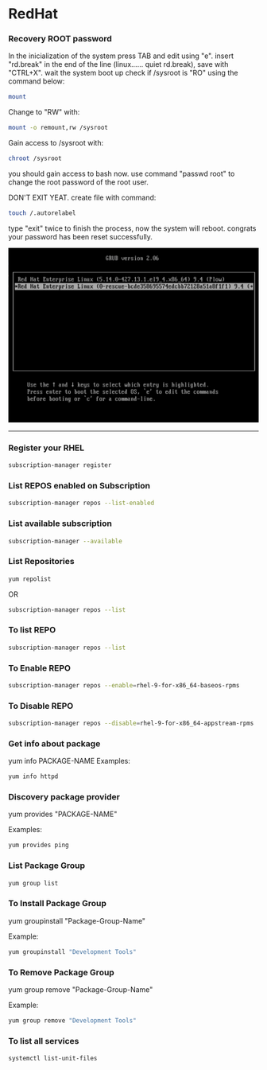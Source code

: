 # RedHat

### Recovery ROOT password
In the inicialization of the system press TAB and edit using "e".
insert "rd.break" in the end of the line (linux...... quiet rd.break), save with "CTRL+X".
wait the system boot up
check if /sysroot is "RO" using the command below:
```bash
mount
```
Change to "RW" with:
```bash
mount -o remount,rw /sysroot
```
Gain access to /sysroot with:
```bash
chroot /sysroot
```
you should gain access to bash now.
use command "passwd root" to change the root password of the root user.

DON'T EXIT YEAT.
create file with command: 
```bash
touch /.autorelabel
```
type "exit" twice to finish the process,
now the system will reboot.
congrats your password has been reset successfully.

![redhad-password-recovery](../media/github/redhat/recovery-root-password-redhat-enterprise-linux-9.4.gif)

---

### Register your RHEL

```bash
subscription-manager register
```

### List REPOS enabled on Subscription

```bash
subscription-manager repos --list-enabled
```

### List available subscription

```bash
subscription-manager --available
```

### List Repositories

```bash
yum repolist
```

OR
```bash
subscription-manager repos --list
```

### To list REPO

```bash
subscription-manager repos --list
```

### To Enable REPO

```bash
subscription-manager repos --enable=rhel-9-for-x86_64-baseos-rpms 
```

### To Disable REPO

```bash
subscription-manager repos --disable=rhel-9-for-x86_64-appstream-rpms
```

### Get info about package

yum info PACKAGE-NAME
Examples: 
```bash
yum info httpd
```

### Discovery package provider

yum provides "PACKAGE-NAME"

Examples: 
```bash
yum provides ping
```

### List Package Group

```bash
yum group list
```

### To Install Package Group

yum groupinstall "Package-Group-Name"

Example:
```bash
yum groupinstall "Development Tools"
```

### To Remove Package Group

yum group remove "Package-Group-Name"

Example:
```bash
yum group remove "Development Tools"
```

### To list all services

```bash
systemctl list-unit-files
```


